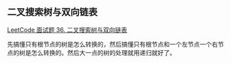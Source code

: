 ## 二叉搜索树与双向链表

[LeetCode 面试题 36. 二叉搜索树与双向链表](https://leetcode-cn.com/problems/er-cha-sou-suo-shu-yu-shuang-xiang-lian-biao-lcof/)

先搞懂只有根节点的树是怎么转换的，然后搞懂只有根节点和一个左节点一个右节点的树是怎么转换的。然后大一点的树的处理就用递归就好了。
